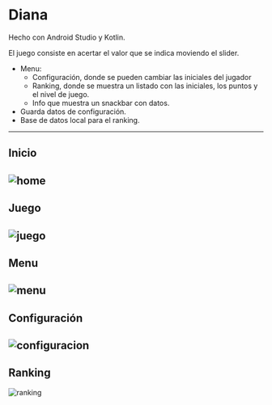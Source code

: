 # Diana
Hecho con Android Studio y Kotlin.

El juego consiste en acertar el valor que se indica moviendo el slider.

* Menu:
  - Configuración, donde se pueden cambiar las iniciales del jugador
  - Ranking, donde se muestra un listado con las iniciales, los puntos y el nivel de juego.
  - Info que muestra un snackbar con datos.
* Guarda datos de configuración.
* Base de datos local para el ranking.
---
## Inicio
![home](https://user-images.githubusercontent.com/74043250/204387943-9b5029da-42c2-4278-80e3-ccdeaf3e45dc.png)
---
## Juego
![juego](https://user-images.githubusercontent.com/74043250/204388164-e9019992-3045-46a8-9128-3e656d2dc6a2.png)
---
## Menu
![menu](https://user-images.githubusercontent.com/74043250/204388412-3fa7a3a7-8705-4375-b395-77f91b860d4b.png)
---
## Configuración
![configuracion](https://user-images.githubusercontent.com/74043250/204391215-99a1853e-405d-4cf6-823f-b25478e62c23.png)
---
## Ranking
![ranking](https://user-images.githubusercontent.com/74043250/204391345-39e841fc-5dfe-42df-883f-a5010b6d6063.png)

